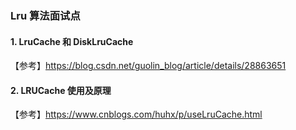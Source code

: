 ### Lru 算法面试点

#### 1. **LruCache 和 DiskLruCache**

【参考】https://blog.csdn.net/guolin_blog/article/details/28863651



#### 2. **LRUCache 使用及原理**

【参考】https://www.cnblogs.com/huhx/p/useLruCache.html
